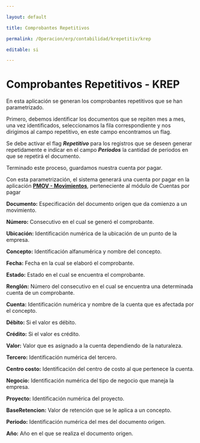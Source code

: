 ```yaml
---

layout: default

title: Comprobantes Repetitivos

permalink: /Operacion/erp/contabilidad/krepetitiv/krep

editable: si

---
```




# Comprobantes Repetitivos - KREP



En esta aplicación se generan los comprobantes repetitivos que se han parametrizado.  



Primero, debemos identificar los documentos que se repiten mes a mes, una vez identificados, seleccionamos la fila correspondiente y nos dirigimos al campo repetitivo, en este campo encontramos un flag.



Se debe activar el flag **_Repetitivo_** para los registros que se deseen generar repetidamente e indicar en el campo **_Periodos_** la cantidad de periodos en que se repetirá el documento.  



Terminado este proceso, guardamos nuestra cuenta por pagar.  



Con esta parametrización, el sistema generará una cuenta por pagar en la aplicación [**PMOV - Movimientos**](http://docs.oasiscom.com/Operacion/erp/cuentas/pmovimient/pmov), perteneciente al módulo de Cuentas por pagar







**Documento:** Especificación del documento origen que da comienzo a un movimiento.  

**Número:** Consecutivo en el cual se generó el comprobante.  

**Ubicación:** Identificación numérica de la ubicación de un punto de la empresa.  

**Concepto:** Identificación alfanumérica y nombre del concepto.  

**Fecha:** Fecha en la cual se elaboró el comprobante.  

**Estado:** Estado en el cual se encuentra el comprobante.  

**Renglón:** Número del consecutivo en el cual se encuentra una determinada cuenta de un comprobante.  

**Cuenta:** Identificación numérica y nombre de la cuenta que es afectada por el concepto.  

**Débito:** Si el valor es débito.  

**Crédito:** Si el valor es crédito.  

**Valor:** Valor que es asignado a la cuenta dependiendo de la naturaleza.  

**Tercero:** Identificación numérica del tercero.  

**Centro costo:** Identificación del centro de costo al que pertenece la cuenta.  

**Negocio:** Identificación numérica del tipo de negocio que maneja la empresa.  

**Proyecto:** Identificación numérica del proyecto.  

**BaseRetencion:** Valor de retención que se le aplica a un concepto.  

**Periodo:** Identificación numérica del mes del documento origen.  

**Año:** Año en el que se realiza el documento origen.  







